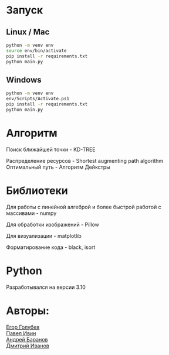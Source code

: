 # Запуск

## Linux / Mac
```bash
python -m venv env
source env/bin/activate
pip install -r requirements.txt
python main.py
```

## Windows
```bash
python -m venv env
env/Scripts/Activate.ps1
pip install -r requirements.txt
python main.py
```
# Алгоритм

Поиск ближайшей точки - KD-TREE

Распределение ресурсов - Shortest augmenting path algorithm
Оптимальный путь - Алгоритм Дейкстры

# Библиотеки
Для работы с линейной алгеброй и более быстрой работой с массивами - numpy

Для обработки изображений - Pillow

Для визуализации - matplotlib

Форматирование кода - black, isort

# Python
Разработывался на версии 3.10

# Авторы:
[Егор Голубев](https://github.com/huscker)\
[Павел Ивин](https://github.com/pavivin)\
[Андрей Баранов](https://github.com/Nicialy)\
[Дмитрий Иванов](https://github.com/Demitry0-0)